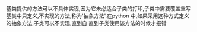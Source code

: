 基类提供的方法可以不具体实现,因为它未必适合子类的打印,子类中需要覆盖重写
基类中只定义,不实现的方法,称为'抽象方法'.在python 中,如果采用这种方式定义的抽象方法,子类可以不实现,直到自
直到子类使用该方法的时候才报错